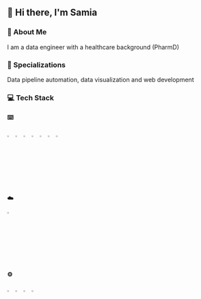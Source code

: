 
## 👋 Hi there, I'm Samia

<!--
**samiaab1990/samiaab1990** is a ✨ _special_ ✨ repository because its `README.md` (this file) appears on your GitHub profile.


Here are some ideas to get you started:

- 🔭 I’m currently working on ...
- 🌱 I’m currently learning ...
- 👯 I’m looking to collaborate on ...
- 🤔 I’m looking for help with ...
- 💬 Ask me about ...
- 📫 How to reach me: ...

- ⚡ Fun fact: ...
-->
### 🙂 About Me
I am a data engineer with a healthcare background (PharmD) 
### 🌟 Specializations
Data pipeline automation, data visualization and web development
### 💻 Tech Stack 

#### ⌨️
<p>
      <img src="https://cdn.jsdelivr.net/gh/devicons/devicon@latest/icons/r/r-original.svg" width=3% height=3%/> 
      <img src="https://cdn.jsdelivr.net/gh/devicons/devicon@latest/icons/python/python-original.svg" width=3% height=3%/>
      <img src="https://cdn.jsdelivr.net/gh/devicons/devicon@latest/icons/postgresql/postgresql-original-wordmark.svg" width=3% height=3% />
      <img src="https://cdn.jsdelivr.net/gh/devicons/devicon@latest/icons/html5/html5-original-wordmark.svg" width=3% height=3%/>
      <img src="https://cdn.jsdelivr.net/gh/devicons/devicon@latest/icons/css3/css3-original-wordmark.svg" width=3% height=3%/>
      <img src="https://cdn.jsdelivr.net/gh/devicons/devicon@latest/icons/javascript/javascript-original.svg" width=3% height=3%/>
      <img src="https://cdn.jsdelivr.net/gh/devicons/devicon@latest/icons/c/c-original.svg" width=3% height=3%/>
</p>

#### ☁️
<p>
      <img src="https://cdn.jsdelivr.net/gh/devicons/devicon@latest/icons/amazonwebservices/amazonwebservices-original-wordmark.svg" width = 3% height=3%/>

#### ⚙️
<p>
      <img src="https://cdn.jsdelivr.net/gh/devicons/devicon@latest/icons/react/react-original-wordmark.svg" width=3% height=3%/>
      <img src="https://cdn.jsdelivr.net/gh/devicons/devicon@latest/icons/nodejs/nodejs-original-wordmark.svg" width=3% height=3%/>   
      <img src="https://cdn.jsdelivr.net/gh/devicons/devicon@latest/icons/express/express-original-wordmark.svg" width=3% height=3%/>
      <img src="https://cdn.jsdelivr.net/gh/devicons/devicon@latest/icons/flask/flask-original-wordmark.svg" width=3% height=3%/>
</p>


